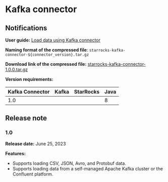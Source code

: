 # Kafka connector

## Notifications

**User guide:** [Load data using Kafka connector](../loading/Kafka-connector-starrocks.md)

**Naming format of the compressed file**: `starrocks-kafka-connector-${connector_version}.tar.gz`

**Download link of the compressed file:** [starrocks-kafka-connector-1.0.0.tar.gz](https://releases.starrocks.io/starrocks/starrocks-kafka-connector-1.0.0.tar.gz)

**Version requirements:**

| Kafka Connector | Kafka | StarRocks | Java |
| --------------- | ----- | --------- | ---- |
| 1.0               |       |           | 8    |

## Release note

### 1.0

**Release date:** June 25, 2023

**Features:**

- Supports loading CSV, JSON, Avro, and Protobuf data.
- Supports loading data from a self-managed Apache Kafka cluster or the Confluent platform.
